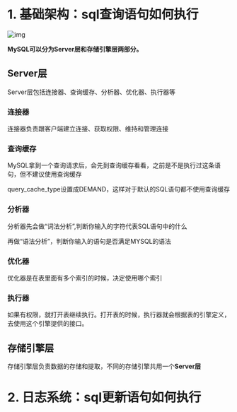 # 1. 基础架构：sql查询语句如何执行

![img](D:\WorkData\MarkdownData\assets\0d2070e8f84c4801adbfa03bda1f98d9.png)

**MySQL可以分为Server层和存储引擎层两部分。**

##  Server层

Server层包括连接器、查询缓存、分析器、优化器、执行器等

### 连接器

连接器负责跟客户端建立连接、获取权限、维持和管理连接

### 查询缓存

MySQL拿到一个查询请求后，会先到查询缓存看看，之前是不是执行过这条语句，但不建议使用查询缓存

query_cache_type设置成DEMAND，这样对于默认的SQL语句都不使用查询缓存

### 分析器

分析器先会做“词法分析”,判断你输入的字符代表SQL语句中的什么

再做“语法分析”，判断你输入的语句是否满足MYSQL的语法

### 优化器

优化器是在表里面有多个索引的时候，决定使用哪个索引

### 执行器

如果有权限，就打开表继续执行。打开表的时候，执行器就会根据表的引擎定义，去使用这个引擎提供的接口。



##  存储引擎层

存储引擎层负责数据的存储和提取，不同的存储引擎共用一个**Server层**

# 2. 日志系统：sql更新语句如何执行

